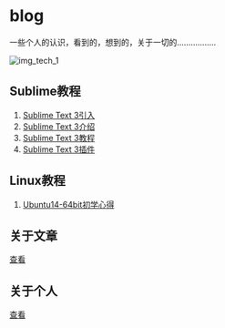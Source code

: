 # blog
一些个人的认识，看到的，想到的，关于一切的.................

![img_tech_1]

## Sublime教程

1. [Sublime Text 3引入][link_tech_1]
2. [Sublime Text 3介绍][link_tech_2]
3. [Sublime Text 3教程][link_tech_3]
4. [Sublime Text 3插件][link_tech_4]

## Linux教程

1. [Ubuntu14-64bit初学心得][link_tech_linux_1]

## 关于文章

[查看][link_me_2]

## 关于个人

[查看][link_me_1]










[link_tech_1]:https://github.com/star45/blog/blob/master/blogTech/SublimeText3/1_ST3引入.md  "关于Sublime Text 引入介绍" 
[link_tech_2]:https://github.com/star45/blog/blob/master/blogTech/SublimeText3/2_ST3介绍.md  "关于Sublime Text 3 自身介绍" 
[link_tech_3]:https://github.com/star45/blog/blob/master/blogTech/SublimeText3/3_ST3教程.md  "关于Sublime Text 3 教程介绍" 
[link_tech_4]:https://github.com/star45/blog/blob/master/blogTech/SublimeText3/4_ST3插件.md  "关于Sublime Text 3 插件介绍" 


[link_tech_linux_1]:https://github.com/star45/blog/blob/master/blogTech/Linux/学习linux-Ubuntu14-64bit服务器版本-接触.md  "关于Ubuntu14-34bit的使用"

[link_me_1]:http://weibo.com/starsxlk  "个人微博"
[link_me_2]:http://blog.csdn.net/yangwangxlk  "个人博客"
 

[img_tech_1]:https://github.com/star45/blog/blob/master/blogTech/a.jpg "刘若英" 


